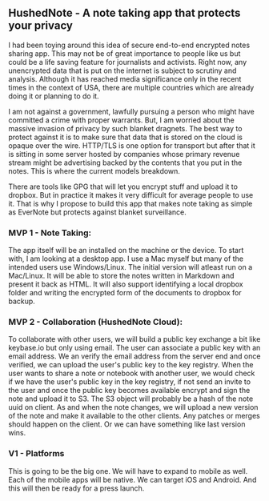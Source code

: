 ## HushedNote - A note taking app that protects your privacy

I had been toying around this idea of secure end-to-end encrypted notes sharing app. This 
may not be of great importance to people like us but could be a life saving feature for journalists
and activists. Right now, any unencrypted data that is put on the internet is subject to scrutiny
and analysis. Although it has reached media significance only in the recent times in the context
of USA, there are multiple countries which are already doing it or planning to do it. 

I am not against a government, lawfully pursuing a person who might have committed a crime with proper
warrants. But, I am worried about the massive invasion of privacy by such blanket dragnets. The best
way to protect against it is to make sure that data that is stored on the cloud is opaque over the 
wire. HTTP/TLS is one option for transport but after that it is sitting in some server hosted by
companies whose primary revenue stream might be advertising backed by the contents that you put in the
notes. This is where the current models breakdown.

There are tools like GPG that will let you encrypt stuff and upload it to dropbox. But in practice it makes
it very difficult for average people to use it. That is why I propose to build this app that makes 
note taking as simple as EverNote but protects against blanket surveillance.

### MVP 1 - Note Taking:

The app itself will be an installed on the machine or the device. To start with, I am looking at a desktop
app. I use a Mac myself but many of the intended users use Windows/Linux. The initial version will atleast
run on a Mac/Linux. It will be able to store the notes written in Markdown and present it back as HTML. It
will also support identifying a local dropbox folder and writing the encrypted form of the documents to dropbox
for backup.

### MVP 2 - Collaboration (HushedNote Cloud):

To collaborate with other users, we will build a public key exchange a bit like keybase.io but only using email. The
user can associate a public key with an email address. We an verify the email address from the server end and once
verified, we can upload the user's public key to the key registry. When the user wants to share a note or notebook
with another user, we would check if we have the user's public key in the key registry, if not send an invite to the user
and once the public key becomes available encrypt and sign the note and upload it to S3. The S3 object will probably be a hash
of the note uuid on client. As and when the note changes, we will upload a new version of the note and make it available
to the other clients. Any patches or merges should happen on the client. Or we can have something like last version wins.

### V1 - Platforms

This is going to be the big one. We will have to expand to mobile as well. Each of the mobile apps will be native. We can target
iOS and Android. And this will then be ready for a press launch.
